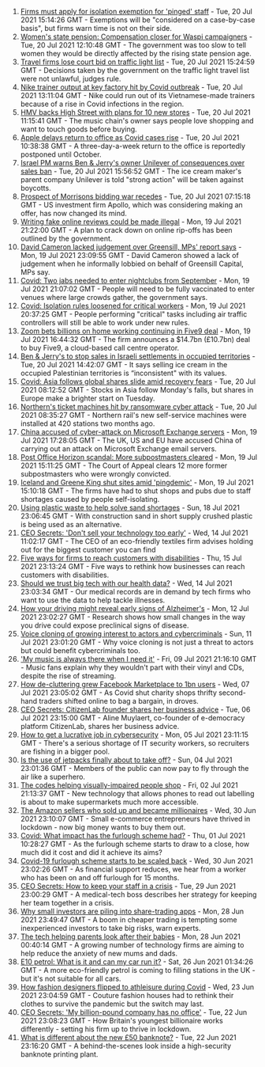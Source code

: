 1. [Firms must apply for isolation exemption for 'pinged' staff](https://www.bbc.co.uk/news/business-57901500) - Tue, 20 Jul 2021 15:14:26 GMT - Exemptions will be "considered on a case-by-case basis", but firms warn time is not on their side.
2. [Women's state pension: Compensation closer for Waspi campaigners](https://www.bbc.co.uk/news/business-57900320) - Tue, 20 Jul 2021 12:10:48 GMT - The government was too slow to tell women they would be directly affected by the rising state pension age.
3. [Travel firms lose court bid on traffic light list](https://www.bbc.co.uk/news/business-57903979) - Tue, 20 Jul 2021 15:24:59 GMT - Decisions taken by the government on the traffic light travel list were not unlawful, judges rule.
4. [Nike trainer output at key factory hit by Covid outbreak](https://www.bbc.co.uk/news/business-57902093) - Tue, 20 Jul 2021 13:11:04 GMT - Nike could run out of its Vietnamese-made trainers because of a rise in Covid infections in the region.
5. [HMV backs High Street with plans for 10 new stores](https://www.bbc.co.uk/news/business-57899065) - Tue, 20 Jul 2021 11:15:41 GMT - The music chain's owner says people love shopping and want to touch goods before buying.
6. [Apple delays return to office as Covid cases rise](https://www.bbc.co.uk/news/technology-57891289) - Tue, 20 Jul 2021 10:38:38 GMT - A three-day-a-week return to the office is reportedly postponed until October.
7. [Israel PM warns Ben & Jerry's owner Unilever of consequences over sales ban](https://www.bbc.co.uk/news/world-middle-east-57902243) - Tue, 20 Jul 2021 15:56:52 GMT - The ice cream maker's parent company Unilever is told "strong action" will be taken against boycotts.
8. [Prospect of Morrisons bidding war recedes](https://www.bbc.co.uk/news/business-57899237) - Tue, 20 Jul 2021 07:15:18 GMT - US investment firm Apollo, which was considering making an offer, has now changed its mind.
9. [Writing fake online reviews could be made illegal](https://www.bbc.co.uk/news/business-57887035) - Mon, 19 Jul 2021 21:22:00 GMT - A plan to crack down on online rip-offs has been outlined by the government.
10. [David Cameron lacked judgement over Greensill, MPs' report says](https://www.bbc.co.uk/news/business-57889549) - Mon, 19 Jul 2021 23:09:55 GMT - David Cameron showed a lack of judgement when he informally lobbied on behalf of Greensill Capital, MPs say.
11. [Covid: Two jabs needed to enter nightclubs from September](https://www.bbc.co.uk/news/business-57893788) - Mon, 19 Jul 2021 21:07:02 GMT - People will need to be fully vaccinated to enter venues where large crowds gather, the government says.
12. [Covid: Isolation rules loosened for critical workers](https://www.bbc.co.uk/news/uk-57894392) - Mon, 19 Jul 2021 20:37:25 GMT - People performing "critical" tasks including air traffic controllers will still be able to work under new rules.
13. [Zoom bets billions on home working continuing in Five9 deal](https://www.bbc.co.uk/news/business-57893155) - Mon, 19 Jul 2021 16:44:32 GMT - The firm announces a $14.7bn (£10.7bn) deal to buy Five9, a cloud-based call centre operator.
14. [Ben & Jerry's to stop sales in Israeli settlements in occupied territories](https://www.bbc.co.uk/news/business-57893161) - Tue, 20 Jul 2021 14:42:07 GMT - It says selling ice cream in the occupied Palestinian territories is “inconsistent" with its values.
15. [Covid: Asia follows global shares slide amid recovery fears](https://www.bbc.co.uk/news/business-57885183) - Tue, 20 Jul 2021 08:12:52 GMT - Stocks in Asia follow Monday's falls, but shares in Europe make a brighter start on Tuesday.
16. [Northern's ticket machines hit by ransomware cyber attack](https://www.bbc.co.uk/news/uk-england-57892711) - Tue, 20 Jul 2021 08:35:27 GMT - Northern rail's new self-service machines were installed at 420 stations two months ago.
17. [China accused of cyber-attack on Microsoft Exchange servers](https://www.bbc.co.uk/news/world-asia-china-57889981) - Mon, 19 Jul 2021 17:28:05 GMT - The UK, US and EU have accused China of carrying out an attack on Microsoft Exchange email servers.
18. [Post Office Horizon scandal: More subpostmasters cleared](https://www.bbc.co.uk/news/business-57888146) - Mon, 19 Jul 2021 15:11:25 GMT - The Court of Appeal clears 12 more former subpostmasters who were wrongly convicted.
19. [Iceland and Greene King shut sites amid 'pingdemic'](https://www.bbc.co.uk/news/business-57885175) - Mon, 19 Jul 2021 15:10:18 GMT - The firms have had to shut shops and pubs due to staff shortages caused by people self-isolating.
20. [Using plastic waste to help solve sand shortages](https://www.bbc.co.uk/news/business-57832425) - Sun, 18 Jul 2021 23:06:45 GMT - With construction sand in short supply crushed plastic is being used as an alternative.
21. [CEO Secrets: 'Don't sell your technology too early'](https://www.bbc.co.uk/news/business-57805207) - Wed, 14 Jul 2021 11:02:17 GMT - The CEO of an eco-friendly textiles firm advises holding out for the biggest customer you can find
22. [Five ways for firms to reach customers with disabilities](https://www.bbc.co.uk/news/business-57808089) - Thu, 15 Jul 2021 23:13:24 GMT - Five ways to rethink how businesses can reach customers with disabilities.
23. [Should we trust big tech with our health data?](https://www.bbc.co.uk/news/business-57817804) - Wed, 14 Jul 2021 23:03:34 GMT - Our medical records are in demand by tech firms who want to use the data to help tackle illnesses.
24. [How your driving might reveal early signs of Alzheimer's](https://www.bbc.co.uk/news/business-57670006) - Mon, 12 Jul 2021 23:02:27 GMT - Research shows how small changes in the way you drive could expose preclinical signs of disease.
25. [Voice cloning of growing interest to actors and cybercriminals](https://www.bbc.co.uk/news/business-57761873) - Sun, 11 Jul 2021 23:01:20 GMT - Why voice cloning is not just a threat to actors but could benefit cybercriminals too.
26. ['My music is always there when I need it'](https://www.bbc.co.uk/news/business-57780853) - Fri, 09 Jul 2021 21:16:10 GMT - Music fans explain why they wouldn't part with their vinyl and CDs, despite the rise of streaming.
27. [How de-cluttering grew Facebook Marketplace to 1bn users](https://www.bbc.co.uk/news/business-57733724) - Wed, 07 Jul 2021 23:05:02 GMT - As Covid shut charity shops thrifty second-hand traders shifted online to bag a bargain, in droves.
28. [CEO Secrets: CitizenLab founder shares her business advice](https://www.bbc.co.uk/news/business-57729691) - Tue, 06 Jul 2021 23:15:00 GMT - Aline Muylaert, co-founder of e-democracy platform CitizenLab, shares her business advice.
29. [How to get a lucrative job in cybersecurity](https://www.bbc.co.uk/news/business-57663096) - Mon, 05 Jul 2021 23:11:15 GMT - There's a serious shortage of IT security workers, so recruiters are fishing in a bigger pool.
30. [Is the use of jetpacks finally about to take off?](https://www.bbc.co.uk/news/business-57652297) - Sun, 04 Jul 2021 23:01:36 GMT - Members of the public can now pay to fly through the air like a superhero.
31. [The codes helping visually-impaired people shop](https://www.bbc.co.uk/news/business-57679943) - Fri, 02 Jul 2021 21:13:37 GMT - New technology that allows phones to read out labelling is about to make supermarkets much more accessible.
32. [The Amazon sellers who sold up and became millionaires](https://www.bbc.co.uk/news/business-57433960) - Wed, 30 Jun 2021 23:10:07 GMT - Small e-commerce entrepreneurs have thrived in lockdown - now big money wants to buy them out.
33. [Covid: What impact has the furlough scheme had?](https://www.bbc.co.uk/news/business-54601117) - Thu, 01 Jul 2021 10:28:27 GMT - As the furlough scheme starts to draw to a close, how much did it cost and did it achieve its aims?
34. [Covid-19 furlough scheme starts to be scaled back](https://www.bbc.co.uk/news/business-57669489) - Wed, 30 Jun 2021 23:02:26 GMT - As financial support reduces, we hear from a worker who has been on and off furlough for 15 months.
35. [CEO Secrets: How to keep your staff in a crisis](https://www.bbc.co.uk/news/business-57611220) - Tue, 29 Jun 2021 23:00:29 GMT - A medical-tech boss describes her strategy for keeping her team together in a crisis.
36. [Why small investors are piling into share-trading apps](https://www.bbc.co.uk/news/business-57466918) - Mon, 28 Jun 2021 23:49:47 GMT - A boom in cheaper trading is tempting some inexperienced investors to take big risks, warn experts.
37. [The tech helping parents look after their babies](https://www.bbc.co.uk/news/business-57581501) - Mon, 28 Jun 2021 00:40:14 GMT - A growing number of technology firms are aiming to help reduce the anxiety of new mums and dads.
38. [E10 petrol: What is it and can my car run it?](https://www.bbc.co.uk/news/business-57585105) - Sat, 26 Jun 2021 01:34:26 GMT - A more eco-friendly petrol is coming to filling stations in the UK - but it's not suitable for all cars.
39. [How fashion designers flipped to athleisure during Covid](https://www.bbc.co.uk/news/business-57557725) - Wed, 23 Jun 2021 23:04:59 GMT - Couture fashion houses had to rethink their clothes to survive the pandemic but the switch may last.
40. [CEO Secrets: 'My billion-pound company has no office'](https://www.bbc.co.uk/news/business-57517669) - Tue, 22 Jun 2021 23:08:23 GMT - How Britain's youngest billionaire works differently - setting his firm up to thrive in lockdown.
41. [What is different about the new £50 banknote?](https://www.bbc.co.uk/news/business-57570867) - Tue, 22 Jun 2021 23:16:20 GMT - A behind-the-scenes look inside a high-security banknote printing plant.
